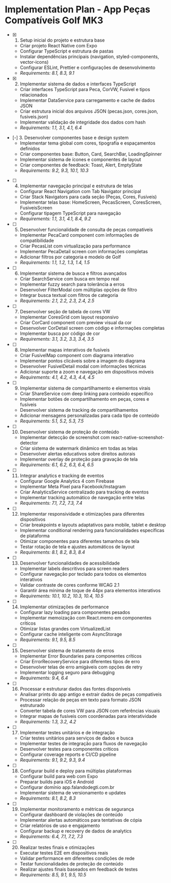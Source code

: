 # Implementation Plan - App Peças Compatíveis Golf MK3

- [x] 1. Setup inicial do projeto e estrutura base
  - Criar projeto React Native com Expo
  - Configurar TypeScript e estrutura de pastas
  - Instalar dependências principais (navigation, styled-components, vector-icons)
  - Configurar ESLint, Prettier e configurações de desenvolvimento
  - _Requirements: 8.1, 8.3, 9.1_

- [x] 2. Implementar sistema de dados e interfaces TypeScript
  - Criar interfaces TypeScript para Peca, CorVW, Fusivel e tipos relacionados
  - Implementar DataService para carregamento e cache de dados JSON
  - Criar estrutura inicial dos arquivos JSON (pecas.json, cores.json, fusiveis.json)
  - Implementar validação de integridade dos dados com hash
  - _Requirements: 1.1, 3.1, 4.1, 6.4_

- [-] 3. Desenvolver componentes base e design system
  - Implementar tema global com cores, tipografia e espaçamentos definidos
  - Criar componentes base: Button, Card, SearchBar, LoadingSpinner
  - Implementar sistema de ícones e componentes de layout
  - Criar componentes de feedback: Toast, Alert, EmptyState
  - _Requirements: 9.2, 9.3, 10.1, 10.3_

- [ ] 4. Implementar navegação principal e estrutura de telas
  - Configurar React Navigation com Tab Navigator principal
  - Criar Stack Navigators para cada seção (Peças, Cores, Fusíveis)
  - Implementar telas base: HomeScreen, PecasScreen, CoresScreen, FusiveisScreen
  - Configurar tipagem TypeScript para navegação
  - _Requirements: 1.1, 3.1, 4.1, 8.4, 9.2_

- [ ] 5. Desenvolver funcionalidade de consulta de peças compatíveis
  - Implementar PecaCard component com informações de compatibilidade
  - Criar PecasList com virtualização para performance
  - Implementar PecaDetail screen com informações completas
  - Adicionar filtros por categoria e modelo de Golf
  - _Requirements: 1.1, 1.2, 1.3, 1.4, 1.5_

- [ ] 6. Implementar sistema de busca e filtros avançados
  - Criar SearchService com busca em tempo real
  - Implementar fuzzy search para tolerância a erros
  - Desenvolver FilterModal com múltiplas opções de filtro
  - Integrar busca textual com filtros de categoria
  - _Requirements: 2.1, 2.2, 2.3, 2.4, 2.5_

- [ ] 7. Desenvolver seção de tabela de cores VW
  - Implementar CoresGrid com layout responsivo
  - Criar CorCard component com preview visual da cor
  - Desenvolver CorDetail screen com código e informações completas
  - Implementar busca por código de cor
  - _Requirements: 3.1, 3.2, 3.3, 3.4, 3.5_

- [ ] 8. Implementar mapas interativos de fusíveis
  - Criar FusivelMap component com diagrama interativo
  - Implementar pontos clicáveis sobre a imagem do diagrama
  - Desenvolver FusivelDetail modal com informações técnicas
  - Adicionar suporte a zoom e navegação em dispositivos móveis
  - _Requirements: 4.1, 4.2, 4.3, 4.4, 4.5_

- [ ] 9. Implementar sistema de compartilhamento e elementos virais
  - Criar ShareService com deep linking para conteúdo específico
  - Implementar botões de compartilhamento em peças, cores e fusíveis
  - Desenvolver sistema de tracking de compartilhamentos
  - Adicionar mensagens personalizadas para cada tipo de conteúdo
  - _Requirements: 5.1, 5.2, 5.3, 7.5_

- [ ] 10. Desenvolver sistema de proteção de conteúdo
  - Implementar detecção de screenshot com react-native-screenshot-detector
  - Criar sistema de watermark dinâmico em todas as telas
  - Desenvolver alertas educativos sobre direitos autorais
  - Implementar overlay de proteção para gravação de tela
  - _Requirements: 6.1, 6.2, 6.3, 6.4, 6.5_

- [ ] 11. Integrar analytics e tracking de eventos
  - Configurar Google Analytics 4 com Firebase
  - Implementar Meta Pixel para Facebook/Instagram
  - Criar AnalyticsService centralizado para tracking de eventos
  - Implementar tracking automático de navegação entre telas
  - _Requirements: 7.1, 7.2, 7.3, 7.4_

- [ ] 12. Implementar responsividade e otimizações para diferentes dispositivos
  - Criar breakpoints e layouts adaptativos para mobile, tablet e desktop
  - Implementar conditional rendering para funcionalidades específicas de plataforma
  - Otimizar componentes para diferentes tamanhos de tela
  - Testar rotação de tela e ajustes automáticos de layout
  - _Requirements: 8.1, 8.2, 8.3, 8.4_

- [ ] 13. Desenvolver funcionalidades de acessibilidade
  - Implementar labels descritivos para screen readers
  - Configurar navegação por teclado para todos os elementos interativos
  - Validar contraste de cores conforme WCAG 2.1
  - Garantir área mínima de toque de 44px para elementos interativos
  - _Requirements: 10.1, 10.2, 10.3, 10.4, 10.5_

- [ ] 14. Implementar otimizações de performance
  - Configurar lazy loading para componentes pesados
  - Implementar memoização com React.memo em componentes críticos
  - Otimizar listas grandes com VirtualizedList
  - Configurar cache inteligente com AsyncStorage
  - _Requirements: 9.1, 9.5, 8.5_

- [ ] 15. Desenvolver sistema de tratamento de erros
  - Implementar Error Boundaries para componentes críticos
  - Criar ErrorRecoveryService para diferentes tipos de erro
  - Desenvolver telas de erro amigáveis com opções de retry
  - Implementar logging seguro para debugging
  - _Requirements: 9.4, 6.4_

- [ ] 16. Processar e estruturar dados das fontes disponíveis
  - Analisar prints do app antigo e extrair dados de peças compatíveis
  - Processar relação de peças em texto para formato JSON estruturado
  - Converter tabela de cores VW para JSON com referências visuais
  - Integrar mapas de fusíveis com coordenadas para interatividade
  - _Requirements: 1.3, 3.2, 4.2_

- [ ] 17. Implementar testes unitários e de integração
  - Criar testes unitários para serviços de dados e busca
  - Implementar testes de integração para fluxos de navegação
  - Desenvolver testes para componentes críticos
  - Configurar coverage reports e CI/CD pipeline
  - _Requirements: 9.1, 9.2, 9.3, 9.4_

- [ ] 18. Configurar build e deploy para múltiplas plataformas
  - Configurar build para web com Expo
  - Preparar builds para iOS e Android
  - Configurar domínio app.falandodegti.com.br
  - Implementar sistema de versionamento e updates
  - _Requirements: 8.1, 8.2, 8.3_

- [ ] 19. Implementar monitoramento e métricas de segurança
  - Configurar dashboard de violações de conteúdo
  - Implementar alertas automáticos para tentativas de cópia
  - Criar relatórios de uso e engajamento
  - Configurar backup e recovery de dados de analytics
  - _Requirements: 6.4, 7.1, 7.2, 7.3_

- [ ] 20. Realizar testes finais e otimizações
  - Executar testes E2E em dispositivos reais
  - Validar performance em diferentes condições de rede
  - Testar funcionalidades de proteção de conteúdo
  - Realizar ajustes finais baseados em feedback de testes
  - _Requirements: 8.5, 9.1, 9.5, 10.5_